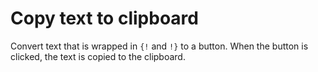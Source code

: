 # Copy text to clipboard

Convert text that is wrapped in `{!` and `!}` to a button. When the button is clicked, the text is copied to the clipboard.

